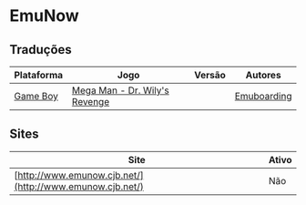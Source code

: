 # EmuNow

## Traduções

| Plataforma | Jogo | Versão | Autores |
| ----------- | ----------- | ----------- | ----------- |
| [Game Boy](../../traducoes/game-boy/) | [Mega Man - Dr. Wily's Revenge](../../traducoes/game-boy/mega-man-dr-wilys-revenge_emuboarding/) |  | [Emuboarding](../../autores/emuboarding/) |

## Sites

| Site | Ativo |
| ----------- | ----------- |
| [http://www.emunow.cjb.net/](http://www.emunow.cjb.net/) | Não |